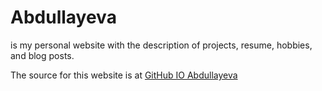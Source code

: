 # Abdullayeva
is my personal website with the description of projects, resume, hobbies, and blog posts.

The source for this website is at [GitHub IO Abdullayeva](https://latifaabdullayeva.github.io/abdullayeva/) 
